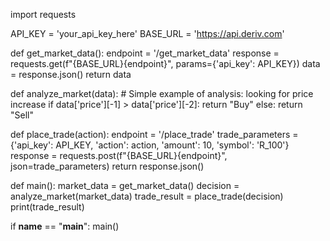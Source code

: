 
import requests

API_KEY = 'your_api_key_here'
BASE_URL = 'https://api.deriv.com'

def get_market_data():
    endpoint = '/get_market_data'
    response = requests.get(f"{BASE_URL}{endpoint}", params={'api_key': API_KEY})
    data = response.json()
    return data

def analyze_market(data):
    # Simple example of analysis: looking for price increase
    if data['price'][-1] > data['price'][-2]:
        return "Buy"
    else:
        return "Sell"

def place_trade(action):
    endpoint = '/place_trade'
    trade_parameters = {'api_key': API_KEY, 'action': action, 'amount': 10, 'symbol': 'R_100'}
    response = requests.post(f"{BASE_URL}{endpoint}", json=trade_parameters)
    return response.json()

def main():
    market_data = get_market_data()
    decision = analyze_market(market_data)
    trade_result = place_trade(decision)
    print(trade_result)

if __name__ == "__main__":
    main()
<!---
obunini/obunini is a ✨ special ✨ repository because its `README.md` (this file) appears on your GitHub profile.
You can click the Preview link to take a look at your changes.
--->
